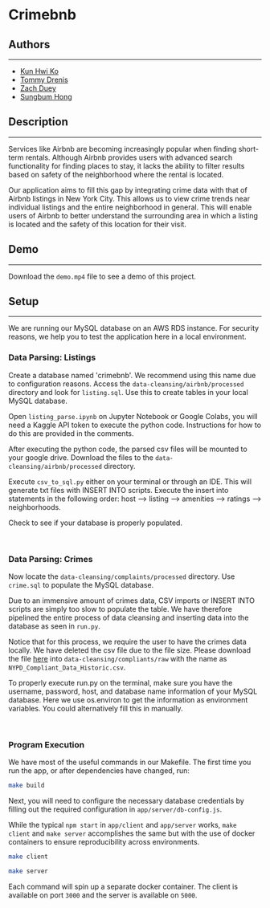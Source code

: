 # Crimebnb

## Authors
-----
- [Kun Hwi Ko](https://github.com/kunhwiko)
- [Tommy Drenis](https://github.com/tdrenis)
- [Zach Duey](https://github.com/zduey)
- [Sungbum Hong](https://github.com/peter0135)

## Description 
-----
Services like Airbnb are becoming increasingly popular when finding short-term rentals. Although Airbnb provides users with advanced search functionality for finding places to stay, it lacks the ability to filter results based on safety of the neighborhood where the rental is located. 

Our application aims to fill this gap by integrating crime data with that of Airbnb listings in New York City. This allows us to view crime trends near individual listings and the entire neighborhood in general. This will enable users of Airbnb to better understand the surrounding area in which a listing is located and the safety of this location for their visit. 

## Demo
-----
Download the `demo.mp4` file to see a demo of this project. 

## Setup
-----
We are running our MySQL database on an AWS RDS instance. For security reasons, we help you to test the application here in a local environment.   

### Data Parsing: Listings

Create a database named 'crimebnb'. We recommend using this name due to configuration reasons. Access the `data-cleansing/airbnb/processed` directory and look for `listing.sql`. Use this to create tables in your local MySQL database. 

Open `listing_parse.ipynb` on Jupyter Notebook or Google Colabs, you will need a Kaggle API token to execute the python code. Instructions for how to do this are provided in the comments. 

After executing the python code, the parsed csv files will be mounted to your google drive. Download the files to the `data-cleansing/airbnb/processed` directory. 

Execute `csv_to_sql.py` either on your terminal or through an IDE. This will generate txt files with INSERT INTO scripts. Execute the insert into statements in the following order: host --> listing --> amenities --> ratings --> neighborhoods. 

Check to see if your database is properly populated. 

<br />

### Data Parsing: Crimes 

Now locate the `data-cleansing/complaints/processed` directory. Use `crime.sql` to populate the MySQL database. 

Due to an immensive amount of crimes data, CSV imports or INSERT INTO scripts are simply too slow to populate the table. We have therefore pipelined the entire process of data cleansing and inserting data into the database as seen in `run.py`. 

Notice that for this process, we require the user to have the crimes data locally. We have deleted the csv file due to the file size. Please download the file [here](https://www.kaggle.com/mrmorj/new-york-city-police-crime-data-historic/code) into `data-cleansing/compliants/raw` with the name as `NYPD_Compliant_Data_Historic.csv`.  

To properly execute run.py on the terminal, make sure you have the username, password, host, and database name information of your MySQL database. Here we use os.environ to get the information as environment variables. You could alternatively fill this in manually. 

<br />

### Program Execution 

We have most of the useful commands in our Makefile. The first time you run the app, or after dependencies have changed, run: 

```bash
make build
```

Next, you will need to configure the necessary database credentials by filling out the required configuration in `app/server/db-config.js`.

While the typical `npm start` in `app/client` and `app/server` works, `make client` and `make server` accomplishes the same but with the use of docker containers to ensure reproducibility across environments.

```bash
make client
```

```bash
make server
```

Each command will spin up a separate docker container. The client is available on port `3000` and the server is available on `5000`.


